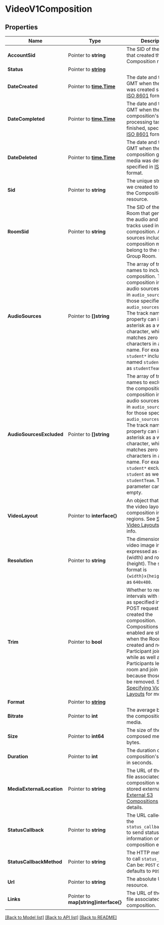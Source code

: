 # VideoV1Composition

## Properties

Name | Type | Description | Notes
------------ | ------------- | ------------- | -------------
**AccountSid** | Pointer to **string** | The SID of the [Account](https://www.twilio.com/docs/iam/api/account) that created the Composition resource. |
**Status** | Pointer to [**string**](CompositionEnumStatus.md) |  |
**DateCreated** | Pointer to [**time.Time**](time.Time.md) | The date and time in GMT when the resource was created specified in [ISO 8601](https://en.wikipedia.org/wiki/ISO_8601) format. |
**DateCompleted** | Pointer to [**time.Time**](time.Time.md) | The date and time in GMT when the composition's media processing task finished, specified in [ISO 8601](https://en.wikipedia.org/wiki/ISO_8601) format. |
**DateDeleted** | Pointer to [**time.Time**](time.Time.md) | The date and time in GMT when the composition generated media was deleted, specified in [ISO 8601](https://en.wikipedia.org/wiki/ISO_8601) format. |
**Sid** | Pointer to **string** | The unique string that we created to identify the Composition resource. |
**RoomSid** | Pointer to **string** | The SID of the Group Room that generated the audio and video tracks used in the composition. All media sources included in a composition must belong to the same Group Room. |
**AudioSources** | Pointer to **[]string** | The array of track names to include in the composition. The composition includes all audio sources specified in `audio_sources` except those specified in `audio_sources_excluded`. The track names in this property can include an asterisk as a wild card character, which matches zero or more characters in a track name. For example, `student*` includes tracks named `student` as well as `studentTeam`. |
**AudioSourcesExcluded** | Pointer to **[]string** | The array of track names to exclude from the composition. The composition includes all audio sources specified in `audio_sources` except for those specified in `audio_sources_excluded`. The track names in this property can include an asterisk as a wild card character, which matches zero or more characters in a track name. For example, `student*` excludes `student` as well as `studentTeam`. This parameter can also be empty. |
**VideoLayout** | Pointer to **interface{}** | An object that describes the video layout of the composition in terms of regions. See [Specifying Video Layouts](https://www.twilio.com/docs/video/api/compositions-resource#specifying-video-layouts) for more info. |
**Resolution** | Pointer to **string** | The dimensions of the video image in pixels expressed as columns (width) and rows (height). The string's format is `{width}x{height}`, such as `640x480`. |
**Trim** | Pointer to **bool** | Whether to remove intervals with no media, as specified in the POST request that created the composition. Compositions with `trim` enabled are shorter when the Room is created and no Participant joins for a while as well as if all the Participants leave the room and join later, because those gaps will be removed. See [Specifying Video Layouts](https://www.twilio.com/docs/video/api/compositions-resource#specifying-video-layouts) for more info. |
**Format** | Pointer to [**string**](CompositionEnumFormat.md) |  |
**Bitrate** | Pointer to **int** | The average bit rate of the composition's media. |[default to 0]
**Size** | Pointer to **int64** | The size of the composed media file in bytes. |
**Duration** | Pointer to **int** | The duration of the composition's media file in seconds. |[default to 0]
**MediaExternalLocation** | Pointer to **string** | The URL of the media file associated with the composition when stored externally. See [External S3 Compositions](/docs/video/api/external-s3-compositions) for more details. |
**StatusCallback** | Pointer to **string** | The URL called using the `status_callback_method` to send status information on every composition event. |
**StatusCallbackMethod** | Pointer to **string** | The HTTP method used to call `status_callback`. Can be: `POST` or `GET`, defaults to `POST`. |
**Url** | Pointer to **string** | The absolute URL of the resource. |
**Links** | Pointer to **map[string]interface{}** | The URL of the media file associated with the composition. |

[[Back to Model list]](../README.md#documentation-for-models) [[Back to API list]](../README.md#documentation-for-api-endpoints) [[Back to README]](../README.md)



